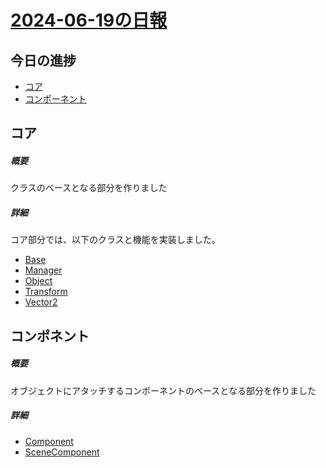 # [2024-06-19の日報](開発日報.md)

## 今日の進捗
- [コア](#コア)
- [コンポーネント](#コンポネント)

## コア
##### 概要
クラスのベースとなる部分を作りました
##### 詳細
コア部分では、以下のクラスと機能を実装しました。
- [Base](https://github.com/Shatang0821/EngineBase/blob/main/EngineBase/Base.h)
- [Manager](https://github.com/Shatang0821/EngineBase/blob/main/EngineBase/Manager.h)
- [Object](https://github.com/Shatang0821/EngineBase/blob/main/EngineBase/Object.h)
- [Transform](https://github.com/Shatang0821/EngineBase/blob/main/EngineBase/Transform.h)
- [Vector2](https://github.com/Shatang0821/EngineBase/blob/main/EngineBase/Vector2.h)
## コンポネント
##### 概要
オブジェクトにアタッチするコンポーネントのベースとなる部分を作りました
##### 詳細
- [Component](https://github.com/Shatang0821/EngineBase/blob/main/EngineBase/Component.h)
- [SceneComponent](https://github.com/Shatang0821/EngineBase/blob/main/EngineBase/SceneComponent.h)
